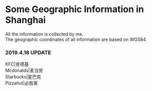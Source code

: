 # Some Geographic Information in Shanghai  
All the information is collected by me.  
The geographic coordinates of all information are based on WGS84.  

### 2019.4.18 UPDATE  
KFC|肯德基  
Mcdonalds|麦当劳  
Starbucks|星巴克  
Pizzahut|必胜客  
